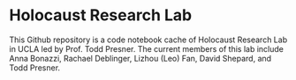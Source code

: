 # Holocaust Research Lab
This Github repository is a code notebook cache of Holocaust Research Lab in UCLA led by Prof. Todd Presner. The current members of this lab include Anna Bonazzi, Rachael Deblinger, Lizhou (Leo) Fan, David Shepard, and Todd Presner.
